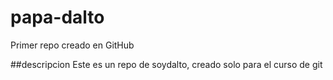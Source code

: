 # papa-dalto
Primer repo creado en GitHub

##descripcion
Este es un repo de soydalto, creado solo para el curso de git
